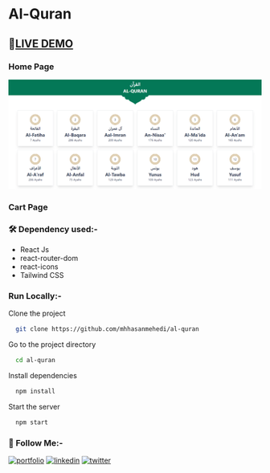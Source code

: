 # Al-Quran

## 🔴[LIVE DEMO](https://al-quran-mh.vercel.app/)

### Home Page

![Home page preview Image](./public/home.png)

### Cart Page

### 🛠 Dependency used:-

- React Js
- react-router-dom
- react-icons
- Tailwind CSS

### Run Locally:-

Clone the project

```bash
  git clone https://github.com/mhhasanmehedi/al-quran
```

Go to the project directory

```bash
  cd al-quran
```

Install dependencies

```bash
  npm install
```

Start the server

```bash
  npm start
```

### 🔗 Follow Me:-

[![portfolio](https://img.shields.io/badge/my_portfolio-000?style=for-the-badge&logo=ko-fi&logoColor=white)](https://mehedihasanrahat.vercel.app/)
[![linkedin](https://img.shields.io/badge/linkedin-0A66C2?style=for-the-badge&logo=linkedin&logoColor=white)](https://www.linkedin.com/in/mhhasanmehedi/)
[![twitter](https://img.shields.io/badge/twitter-1DA1F2?style=for-the-badge&logo=twitter&logoColor=white)](https://twitter.com/mhhasanmehedi)

